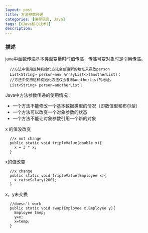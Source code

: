 ```yaml
---
layout: post
title: 方法参数传递
categories: [编程语言, Java]
tags: [《Java核心技术》]
description:
---
```

### 描述

java中函数传递基本类型变量时时值传递，传递可变对象时是引用传递。

      //方法中使用这种初始化方法会创建新的地址来存放person
      List<String> person=new ArrayList<>(anotherList)；
      //方法中使用这种初始化方法仅会复制anotherList的地址。
      List<String> person=anotherList；

Java中方法参数传递的使用情况：
* 一个方法不能修改一个基本数据类型的情况（即数值型和布尔型）
* 一个方法可以改变一个对象参数的状态
* 一个方法不能让对象参数引用一个新的对象


x 的值没改变


      //x not change
      public static void tripleValue(double x){
        x = 3 * x;
      }


x的值改变


      //x change
      public static void tripleValue(Employee x){
        x.raiseSalary(200);
      }

x，y未交换

      //doesn't work
      public static void swap(Employee x,Employee y){
        Employee tmep;
        y=x;
        x=temp;
      }
